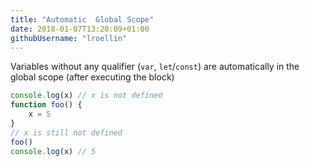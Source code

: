 ```yaml
---
title: "Automatic  Global Scope"
date: 2018-01-07T13:20:09+01:00
githubUsername: "lroellin"
---
```


Variables without any qualifier (`var`, `let`/`const`) are automatically in the global scope (after executing the block)

```js
console.log(x) // x is not defined
function foo() {
    x = 5
}
// x is still not defined
foo()
console.log(x) // 5
```
